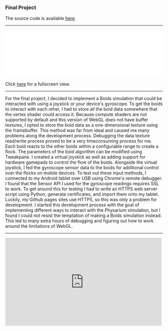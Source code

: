 ### Final Project

The source code is available [here](https://github.com/RobethX/CS420X/blob/main/final/webgl.html).

---

<iframe width="100%" height="auto" src="webgl.html" title="WebGL" frameborder="0" scrolling="no"></iframe>

Click [here](webgl.html) for a fullscreen view.

---

For the final project, I decided to implement a Boids simulation that could be interacted with using a joystick or your device's gyroscope. To get the boids to interact with each other, I had to store all the boid data somewhere that the vertex shader could access it. Because compute shaders are not supported by default and this version of WebGL does not have buffer textures, I opted to store the boid data as a one-dimensional texture using the framebuffer. This method was far from ideal and caused me many problems along the development process. Debugging the data texture read/write process proved to be a very timeconsuming process for me. Each boid reacts to the other boids within a configurable range to create a flock. The parameters of the boid algorithm can be modified using Tweakpane. I created a virtual joystick as well as adding support for hardware gamepads to control the flow of the boids. Alongside the virtual joystick, I fed the gyroscope sensor data to the boids for additional control over the flocks on mobile devices. To test out these input methods, I connected to my Android tablet over USB using Chrome's remote debugger. I found that the Sensor API I used for the gyroscope readings requires SSL to work. To get around this for testing I had to write an HTTPS web server script using Python, generate certificates, and import them onto my tablet. Luckily, my Github pages sites use HTTPS, so this was only a problem for development. I started this development process with the goal of implementing different ways to interact with the Physarium simulation, but I found I could not resist the temptation of making a Boids simulation instead. This led to many extra hours of debugging and figuring out how to work around the limitations of WebGL.

---

<iframe width="500" height="281.25" src="https://www.youtube.com/embed/hg6UU6aSlhQ?&autoplay=1&mute=1" title="YouTube video player" frameborder="0" allow="autoplay; fullscreen; encrypted-media; picture-in-picture"></iframe>